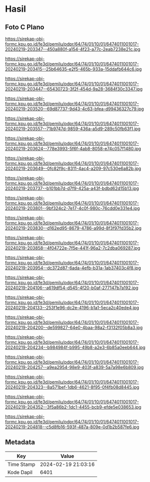 # Hasil

## Foto C Plano

https://sirekap-obj-formc.kpu.go.id/fe3d/pemilu/pdpr/64/74/01/10/01/6474011001017-20240219-203347--450a880f-a154-4f23-a77c-2eab7238e21c.jpg

https://sirekap-obj-formc.kpu.go.id/fe3d/pemilu/pdpr/64/74/01/10/01/6474011001017-20240219-203415--25b64635-e2f5-465b-933a-15ddafb644c6.jpg

https://sirekap-obj-formc.kpu.go.id/fe3d/pemilu/pdpr/64/74/01/10/01/6474011001017-20240219-203447--65430723-3f2f-454d-9a28-3684f30c3347.jpg

https://sirekap-obj-formc.kpu.go.id/fe3d/pemilu/pdpr/64/74/01/10/01/6474011001017-20240219-203520--69d87737-9d43-4c63-bfea-d99436327c79.jpg

https://sirekap-obj-formc.kpu.go.id/fe3d/pemilu/pdpr/64/74/01/10/01/6474011001017-20240219-203557--71b9747d-9859-436a-a5d9-289c50fb63f1.jpg

https://sirekap-obj-formc.kpu.go.id/fe3d/pemilu/pdpr/64/74/01/10/01/6474011001017-20240219-203624--778e3993-5f6f-4ab8-8058-e74c057f1480.jpg

https://sirekap-obj-formc.kpu.go.id/fe3d/pemilu/pdpr/64/74/01/10/01/6474011001017-20240219-203649--0fc82f9c-8311-4ac4-a209-97c530e6a82b.jpg

https://sirekap-obj-formc.kpu.go.id/fe3d/pemilu/pdpr/64/74/01/10/01/6474011001017-20240219-203737--b101bb7d-d7f9-425a-a43f-bdbd62d15b13.jpg

https://sirekap-obj-formc.kpu.go.id/fe3d/pemilu/pdpr/64/74/01/10/01/6474011001017-20240219-203801--9bf324c2-7e17-4c0f-980c-76cdd0e331e4.jpg

https://sirekap-obj-formc.kpu.go.id/fe3d/pemilu/pdpr/64/74/01/10/01/6474011001017-20240219-203830--d162ed95-8679-4786-a99d-8f3f97fd35b2.jpg

https://sirekap-obj-formc.kpu.go.id/fe3d/pemilu/pdpr/64/74/01/10/01/6474011001017-20240219-203858--4f04722e-7f5e-441f-96a2-7c2dba069287.jpg

https://sirekap-obj-formc.kpu.go.id/fe3d/pemilu/pdpr/64/74/01/10/01/6474011001017-20240219-203954--dc372d87-6ada-4efb-b31a-1ab37403c4f8.jpg

https://sirekap-obj-formc.kpu.go.id/fe3d/pemilu/pdpr/64/74/01/10/01/6474011001017-20240219-204106--a619df54-d545-4f20-b0af-277147b7a192.jpg

https://sirekap-obj-formc.kpu.go.id/fe3d/pemilu/pdpr/64/74/01/10/01/6474011001017-20240219-204133--253f1e96-dc2e-4196-b1a1-5eca2c40ede4.jpg

https://sirekap-obj-formc.kpu.go.id/fe3d/pemilu/pdpr/64/74/01/10/01/6474011001017-20240219-204200--de599827-64e0-4baa-98a2-f3132f05b8a3.jpg

https://sirekap-obj-formc.kpu.go.id/fe3d/pemilu/pdpr/64/74/01/10/01/6474011001017-20240219-204234--b984984f-b995-49b8-a2e3-6b85a0eeb644.jpg

https://sirekap-obj-formc.kpu.go.id/fe3d/pemilu/pdpr/64/74/01/10/01/6474011001017-20240219-204257--a9ea2954-98e9-403f-a839-5a7a98e6b809.jpg

https://sirekap-obj-formc.kpu.go.id/fe3d/pemilu/pdpr/64/74/01/10/01/6474011001017-20240219-204323--8a571bef-1db6-4621-8f95-0f4fb08d8445.jpg

https://sirekap-obj-formc.kpu.go.id/fe3d/pemilu/pdpr/64/74/01/10/01/6474011001017-20240219-204352--3f5a86b2-1dc1-4455-bcb9-efde5e038653.jpg

https://sirekap-obj-formc.kpu.go.id/fe3d/pemilu/pdpr/64/74/01/10/01/6474011001017-20240219-204818--c5d8fb16-593f-487a-809e-0d1b2b587fe6.jpg


## Metadata

| Key        | Value               |
| ---------- | ------------------- |
| Time Stamp | 2024-02-19 21:03:16 |
| Kode Dapil | 6401                |




